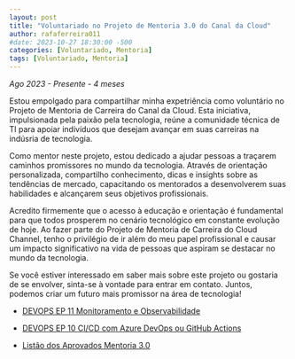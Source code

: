 ```yaml
---
layout: post
title: "Voluntariado no Projeto de Mentoria 3.0 do Canal da Cloud"
author: rafaferreira011
#date: 2023-10-27 18:30:00 -500
categories: [Voluntariado, Mentoria]
tags: [Voluntariado, Mentoria]
---
```

*Ago 2023 - Presente - 4 meses*

Estou empolgado para compartilhar minha expetriência como voluntário no Projeto de Mentoria de Carreira do Canal da Cloud. Esta iniciativa, impulsionada pela paixão pela tecnologia, reúne a comunidade técnica de TI para apoiar indivíduos que desejam avançar em suas carreiras na indúsria de tecnologia.

Como mentor neste projeto, estou dedicado a ajudar pessoas a traçarem caminhos promissores no mundo da tecnologia. Através de orientação personalizada, compartilho conhecimento, dicas e insights sobre as tendências de mercado, capacitando os mentorados a desenvolverem suas habilidades e alcançarem seus objetivos profissionais.

Acredito firmemente que o acesso à educação e orientação é fundamental para que todos prosperem no cenário tecnológico em constante evolução de hoje. Ao fazer parte do Projeto de Mentoria de Carreira do Cloud Channel, tenho o privilégio de ir além do meu papel profissional e causar um impacto significativo na vida de pessoas que aspiram se destacar no mundo da tecnologia.

Se você estiver interessado em saber mais sobre este projeto ou gostaria de se envolver, sinta-se à vontade para entrar em contato. Juntos, podemos criar um futuro mais promissor na área de tecnologia!

- <i class="fab fa-youtube"></i> [DEVOPS EP 11 Monitoramento e Observabilidade](https://www.youtube.com/watch?v=-rYhXprMJO4&ab_channel=UnicastCloudLab)

- <i class="fab fa-youtube"></i> [DEVOPS EP 10 CI/CD com Azure DevOps ou GitHub Actions](https://www.youtube.com/watch?v=hxiluSC8E_U&t=910s&ab_channel=UnicastCloudLab)
- <i class="fab fa-youtube"></i> [Listão dos Aprovados Mentoria 3.0](https://www.youtube.com/watch?v=aCDflhewrhI&t=568s&ab_channel=CanaldaCloud)
